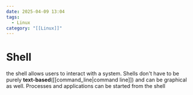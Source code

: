 ```yaml
---
date: 2025-04-09 13:04
tags:
  - Linux
category: "[[Linux]]"
---
```

# Shell
the shell allows users to interact with a system.
Shells don't have to be purely **text-based**([[command_line|command line]]) and can be graphical as well.
Processes and applications can be started from the shell